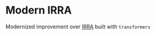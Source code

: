 # Modern IRRA

Modernized improvement over [IRRA](https://github.com/anosorae/IRRA/tree/main) built with `transformers` 

